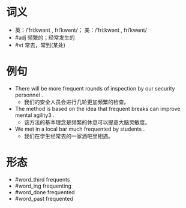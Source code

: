 # 词义
- 英：/ˈfriːkwənt , friˈkwent/； 美：/ˈfriːkwənt , friˈkwent/
- #adj 频繁的；经常发生的
- #vt 常去，常到(某处)
# 例句
- There will be more frequent rounds of inspection by our security personnel .
	- 我们的安全人员会进行几轮更加频繁的检查。
- The method is based on the idea that frequent breaks can improve mental agility3 .
	- 该方法的基本理念是频繁的休息可以提高大脑灵敏度。
- We met in a local bar much frequented by students .
	- 我们在学生经常去的一家酒吧里相遇。
# 形态
- #word_third frequents
- #word_ing frequenting
- #word_done frequented
- #word_past frequented
